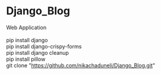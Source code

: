 # Django_Blog
Web Application<br><br>
pip install django<br> 
pip install django-crispy-forms<br>
pip install django cleanup<br>
pip install pillow<br>
git clone "https://github.com/nikachaduneli/Django_Blog.git"
